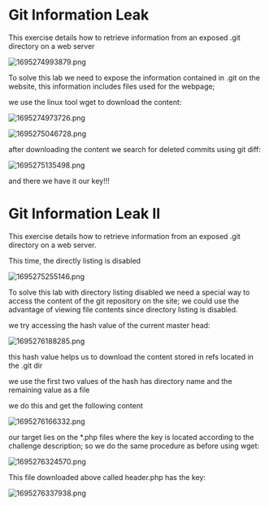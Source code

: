 # Git Information Leak

This exercise details how to retrieve information from an exposed .git directory on a web server

![1695274993879.png](https://cyberguru1.github.io/posts/pentesterlab/git_leak/images/1695274993879.png)

To solve this lab we need to expose the information contained in .git on the website, this information includes files used for the webpage;

we use the linux tool wget to download the content:

![1695274973726.png](https://cyberguru1.github.io/posts/pentesterlab/git_leak/images/1695274973726.png)

![1695275046728.png](https://cyberguru1.github.io/posts/pentesterlab/git_leak/images/1695275046728.png)

after downloading the content we search for deleted commits using git diff:

![1695275135498.png](https://cyberguru1.github.io/posts/pentesterlab/git_leak/images/1695275135498.png)

and there we have it our key!!!

# Git Information Leak II

This exercise details how to retrieve information from an exposed .git directory on a web server.

This time, the directly listing is disabled

![1695275255146.png](https://cyberguru1.github.io/posts/pentesterlab/git_leak/images/1695275255146.png)

To solve this lab with directory listing disabled we need a special way to access the content of the git repository on the site; we could use the advantage of viewing file contents since directory listing is disabled.

we try accessing the hash value of the current master head:

![1695276188285.png](https://cyberguru1.github.io/posts/pentesterlab/git_leak/images/1695276188285.png)

this hash value helps us to download the content stored in refs located in the .git dir

we use the first two values of the hash has directory name and the remaining value as a file

we do this and get the following content

![1695276166332.png](https://cyberguru1.github.io/posts/pentesterlab/git_leak/images/1695276166332.png)

our target lies on the *.php files where the key is located according to the challenge description; so we do the same procedure as before using wget:

![1695276324570.png](https://cyberguru1.github.io/posts/pentesterlab/git_leak/images/1695276324570.png)

This file downloaded above called header.php has the key:

![1695276337938.png](https://cyberguru1.github.io/posts/pentesterlab/git_leak/images/1695276337938.png)
